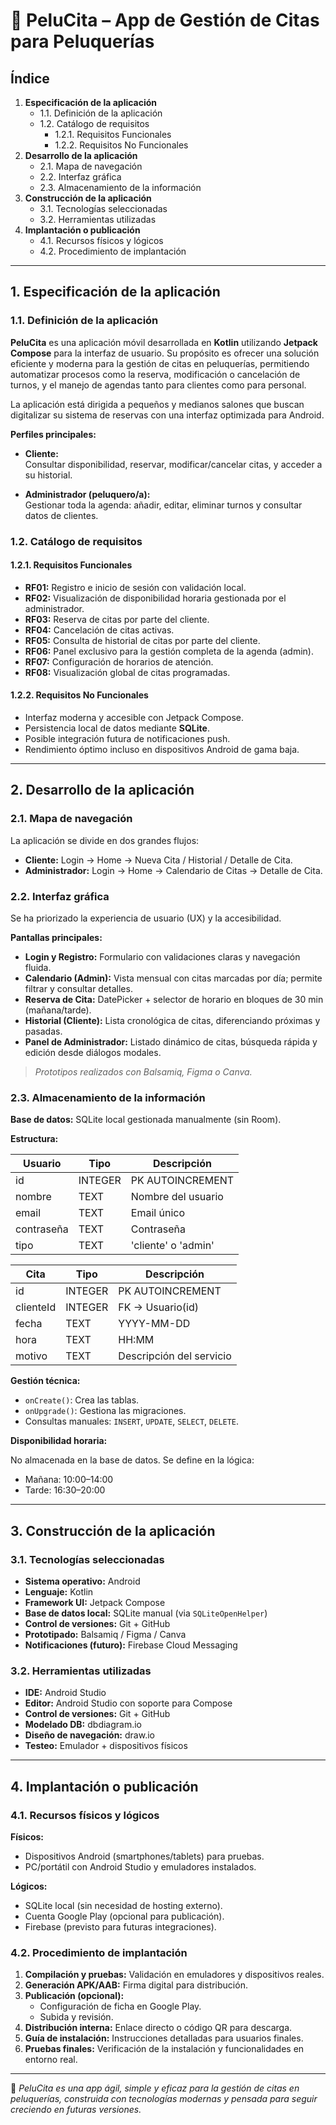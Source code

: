 # 📱 PeluCita – App de Gestión de Citas para Peluquerías

## Índice

1. **Especificación de la aplicación**
   - 1.1. Definición de la aplicación
   - 1.2. Catálogo de requisitos
     - 1.2.1. Requisitos Funcionales
     - 1.2.2. Requisitos No Funcionales
2. **Desarrollo de la aplicación**
   - 2.1. Mapa de navegación
   - 2.2. Interfaz gráfica
   - 2.3. Almacenamiento de la información
3. **Construcción de la aplicación**
   - 3.1. Tecnologías seleccionadas
   - 3.2. Herramientas utilizadas
4. **Implantación o publicación**
   - 4.1. Recursos físicos y lógicos
   - 4.2. Procedimiento de implantación

---

## 1. Especificación de la aplicación

### 1.1. Definición de la aplicación

**PeluCita** es una aplicación móvil desarrollada en **Kotlin** utilizando **Jetpack Compose** para la interfaz de usuario. Su propósito es ofrecer una solución eficiente y moderna para la gestión de citas en peluquerías, permitiendo automatizar procesos como la reserva, modificación o cancelación de turnos, y el manejo de agendas tanto para clientes como para personal.

La aplicación está dirigida a pequeños y medianos salones que buscan digitalizar su sistema de reservas con una interfaz optimizada para Android.

**Perfiles principales:**

- **Cliente:**  
  Consultar disponibilidad, reservar, modificar/cancelar citas, y acceder a su historial.
  
- **Administrador (peluquero/a):**  
  Gestionar toda la agenda: añadir, editar, eliminar turnos y consultar datos de clientes.

### 1.2. Catálogo de requisitos

#### 1.2.1. Requisitos Funcionales

- **RF01:** Registro e inicio de sesión con validación local.
- **RF02:** Visualización de disponibilidad horaria gestionada por el administrador.
- **RF03:** Reserva de citas por parte del cliente.
- **RF04:** Cancelación de citas activas.
- **RF05:** Consulta de historial de citas por parte del cliente.
- **RF06:** Panel exclusivo para la gestión completa de la agenda (admin).
- **RF07:** Configuración de horarios de atención.
- **RF08:** Visualización global de citas programadas.

#### 1.2.2. Requisitos No Funcionales

- Interfaz moderna y accesible con Jetpack Compose.
- Persistencia local de datos mediante **SQLite**.
- Posible integración futura de notificaciones push.
- Rendimiento óptimo incluso en dispositivos Android de gama baja.

---

## 2. Desarrollo de la aplicación

### 2.1. Mapa de navegación

La aplicación se divide en dos grandes flujos:
- **Cliente:** Login → Home → Nueva Cita / Historial / Detalle de Cita.
- **Administrador:** Login → Home → Calendario de Citas → Detalle de Cita.

### 2.2. Interfaz gráfica

Se ha priorizado la experiencia de usuario (UX) y la accesibilidad.

**Pantallas principales:**

- **Login y Registro:** Formulario con validaciones claras y navegación fluida.
- **Calendario (Admin):** Vista mensual con citas marcadas por día; permite filtrar y consultar detalles.
- **Reserva de Cita:** DatePicker + selector de horario en bloques de 30 min (mañana/tarde).
- **Historial (Cliente):** Lista cronológica de citas, diferenciando próximas y pasadas.
- **Panel de Administrador:** Listado dinámico de citas, búsqueda rápida y edición desde diálogos modales.

> *Prototipos realizados con Balsamiq, Figma o Canva.*

### 2.3. Almacenamiento de la información

**Base de datos:** SQLite local gestionada manualmente (sin Room).

**Estructura:**

| Usuario             | Tipo      | Descripción                                |
|---------------------|-----------|--------------------------------------------|
| id                  | INTEGER   | PK AUTOINCREMENT                           |
| nombre              | TEXT      | Nombre del usuario                         |
| email               | TEXT      | Email único                                |
| contraseña          | TEXT      | Contraseña                                 |
| tipo                | TEXT      | 'cliente' o 'admin'                        |

| Cita                | Tipo      | Descripción                                |
|---------------------|-----------|--------------------------------------------|
| id                  | INTEGER   | PK AUTOINCREMENT                           |
| clienteId           | INTEGER   | FK → Usuario(id)                           |
| fecha               | TEXT      | YYYY-MM-DD                                 |
| hora                | TEXT      | HH:MM                                      |
| motivo              | TEXT      | Descripción del servicio                   |

**Gestión técnica:**

- `onCreate()`: Crea las tablas.
- `onUpgrade()`: Gestiona las migraciones.
- Consultas manuales: `INSERT`, `UPDATE`, `SELECT`, `DELETE`.

**Disponibilidad horaria:**

No almacenada en la base de datos. Se define en la lógica:
- Mañana: 10:00–14:00
- Tarde: 16:30–20:00

---

## 3. Construcción de la aplicación

### 3.1. Tecnologías seleccionadas

- **Sistema operativo:** Android
- **Lenguaje:** Kotlin
- **Framework UI:** Jetpack Compose
- **Base de datos local:** SQLite manual (via `SQLiteOpenHelper`)
- **Control de versiones:** Git + GitHub
- **Prototipado:** Balsamiq / Figma / Canva
- **Notificaciones (futuro):** Firebase Cloud Messaging

### 3.2. Herramientas utilizadas

- **IDE:** Android Studio
- **Editor:** Android Studio con soporte para Compose
- **Control de versiones:** Git + GitHub
- **Modelado DB:** dbdiagram.io
- **Diseño de navegación:** draw.io
- **Testeo:** Emulador + dispositivos físicos

---

## 4. Implantación o publicación

### 4.1. Recursos físicos y lógicos

**Físicos:**
- Dispositivos Android (smartphones/tablets) para pruebas.
- PC/portátil con Android Studio y emuladores instalados.

**Lógicos:**
- SQLite local (sin necesidad de hosting externo).
- Cuenta Google Play (opcional para publicación).
- Firebase (previsto para futuras integraciones).

### 4.2. Procedimiento de implantación

1. **Compilación y pruebas:** Validación en emuladores y dispositivos reales.
2. **Generación APK/AAB:** Firma digital para distribución.
3. **Publicación (opcional):**
   - Configuración de ficha en Google Play.
   - Subida y revisión.
4. **Distribución interna:** Enlace directo o código QR para descarga.
5. **Guía de instalación:** Instrucciones detalladas para usuarios finales.
6. **Pruebas finales:** Verificación de la instalación y funcionalidades en entorno real.

---

💬 *PeluCita es una app ágil, simple y eficaz para la gestión de citas en peluquerías, construida con tecnologías modernas y pensada para seguir creciendo en futuras versiones.*
